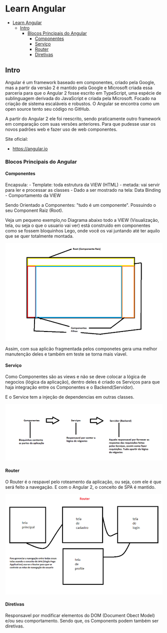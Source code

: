 # Learn Angular

<!-- TOC -->
* [Learn Angular](#learn-angular)
  * [Intro](#intro)
    * [Blocos Principais do Angular](#blocos-principais-do-angular)
      * [Componentes](#componentes)
      * [Serviço](#serviço-)
      * [Router](#router)
      * [Diretivas](#diretivas)
<!-- TOC -->

## Intro

Angular é um framework baseado em componentes, criado pela Google, mas a partir da versão 2 é mantido pela Google e Microsoft criada essa parceria para que o Angular 2 fosse escrito em TypeScript, uma espécie de sublinguagem derivada do JavaScript e criada pela Microsoft.
Focado na criação de sistema escaláveis e robustos. O Angular se encontra como um open source tento seu código no GitHub.

A partir do Angular 2 ele foi reescrito, sendo praticamente outro framework em comparação com suas versões anteriores. Para que pudesse usar os novos padrões web e fazer uso de web componentes.

Site oficial:

- https://angular.io


### Blocos Principais do Angular

#### Componentes

Encapsula:
	- Template: toda estrutura da VIEW (HTML)
	- metada: vai servir para ler e processar as classes 
	- Dado a ser mostrado na tela: Data Binding
	- Comportamento da VIEW

Sendo Orientado a Componentes: "tudo é um componente". Possuindo o seu Component Raiz (Root).

Veja um pequeno exemplo,no Diagrama abaixo todo a VIEW (Visualização, tela, ou seja o que o usuario vai ver) 
está construido em componentes como se fossem bloquinhos Lego, onde você os vai juntando até ter aquilo que se quer totalmente montada.

![Diagrama Componentes](../resources/components.png)

Assim, com sua aplicão fragmentada pelos componetes gera uma melhor manutenção deles e também em teste se torna mais víavel.


#### Serviço 
Como Componentes são as views e não se deve colocar a lógica de negocios (lógica da aplicação), dentro deles é criado 
os Serviços para que haja integração entre os Componentes e o Backend(Servidor).

E o Service tem a injeção de dependencias em outras classes.

![Diagrama Services](../resources/services.png)


#### Router
O Router é o respavel pelo roteamento da aplicação, ou seja, com ele é que será feito a navegação. E com o Angular 2, o conceito de SPA é mantido.

![Diagrama Router](../resources/router.png)

#### Diretivas
Responsavel por modificar elementos do DOM (Document Obect Model) e/ou seu comportamento. Sendo que, os Components podem também ser diretivas.
